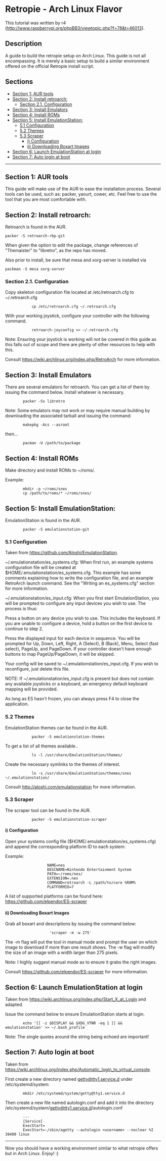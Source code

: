 # Retropie - Arch Linux Flavor

This tutorial was written by r4 (http://www.raspberrypi.org/phpBB3/viewtopic.php?f=78&t=46013).

## Description

A guide to build the retropie setup on Arch Linux. This guide is not all encompassing. It is merely a basic setup to build a similar environment offered on the official Retropie install script.

## Sections

  - [Section 1: AUR tools](#section-1-aur-tools)
  - [Section 2: Install retroarch:](#section-2-install-retroarch)
    - [Section 2.1. Configuration](#section-21-configuration)
  - [Section 3: Install Emulators](#section-3-install-emulators)
  - [Section 4: Install ROMs](#section-4-install-roms)
  - [Section 5: Install EmulationStation:](#section-5-install-emulationstation)
    - [5.1 Configuration](#51-configuration)
    - [5.2 Themes](#52-themes)
    - [5.3 Scraper](#53-scraper)
      - [i) Configuration](#i-configuration)
      - [ii) Downloading Boxart Images](#ii-downloading-boxart-images)
  - [Section 6: Launch EmulationStation at login](#section-6-launch-emulationstation-at-login)
  - [Section 7: Auto login at boot](#section-7-auto-login-at-boot)

***

## Section 1: AUR tools
    
This guide will make use of the AUR to ease the installation process. Several tools can be used, such as: packer, yaourt, cower, etc. Feel free to use the tool that you are most comfortable with.

## Section 2: Install retroarch:
    
Retroarch is found in the AUR.
        
```shell
packer -S retroarch-rbp-git
```

When given the option to edit the package, change references of "Themaister" to "libretro", as the repo has moved.

Also prior to install, be sure that mesa and xorg-server is installed via 

```shell
packman -S mesa xorg-server 
```

### Section 2.1. Configuration

Copy skeleton configuration file located at /etc/retroarch.cfg to ~/.retroarch.cfg
```shell
            cp /etc/retroarch.cfg ~/.retroarch.cfg
```

With your working joystick, configure your controller with the following command.
```shell
            retroarch-joyconfig >> ~/.retroarch.cfg
```

Note: Ensuring your joystick is working will not be covered in this guide as this falls out of scope and there are plenty of other resources to help with this.

Consult https://wiki.archlinux.org/index.php/RetroArch for more information.

## Section 3: Install Emulators

There are several emulators for retroarch. You can get a list of them by issuing the command below. Install whatever is necessary.
```shell
        packer -Ss libretro
```

Note: Some emulators may not work or may require manual building by downloading the associated tarball and issuing the command:
```shell
        makepkg -Acs --asroot
```
then...
```shell
        pacman -U /path/to/package
```

## Section 4: Install ROMs

Make directory and install ROMs to ~/roms/<system>.

Example:
```shell
        mkdir -p ~/roms/snes
        cp /path/to/roms/* ~/roms/snes/
```
    
## Section 5: Install EmulationStation:
    
EmulationStation is found in the AUR.
```shell
        packer -S emulationstation-git
```

### 5.1 Configuration

Taken from https://github.com/Aloshi/EmulationStation.

~/.emulationstation/es_systems.cfg: When first run, an example systems configuration file will be created at $HOME/.emulationstation/es_systems.cfg. This example has some comments explaining how to write the configuration file, and an example RetroArch launch command. See the "Writing an es_systems.cfg" section for more information.

~/.emulationstation/es_input.cfg: When you first start EmulationStation, you will be prompted to configure any input devices you wish to use. The process is thus:

Press a button on any device you wish to use. This includes the keyboard. If you are unable to configure a device, hold a button on the first device to continue to step 2.

Press the displayed input for each device in sequence. You will be prompted for Up, Down, Left, Right, A (Select), B (Back), Menu, Select (fast select), PageUp, and PageDown. If your controller doesn't have enough buttons to map PageUp/PageDown, it will be skipped.

Your config will be saved to ~/.emulationstation/es_input.cfg. If you wish to reconfigure, just delete this file.

NOTE: If ~/.emulationstation/es_input.cfg is present but does not contain any available joysticks or a keyboard, an emergency default keyboard mapping will be provided.

As long as ES hasn't frozen, you can always press F4 to close the application.
        
### 5.2 Themes

EmulationStation themes can be found in the AUR.
```shell
            packer -S emulationstation-themes
```

To get a list of all themes available..
```shell
            ls -l /usr/share/EmulationStation/themes/
```

Create the necessary symlinks to the themes of interest.
```shell
            ln -s /usr/share/EmulationStation/themes/snes ~/.emulationstation/
```

Consult http://aloshi.com/emulationstation for more information.

### 5.3 Scraper

The scraper tool can be found in the AUR.
```shell
            packer -S emulationstation-scraper
```

#### i) Configuration
Open your systems config file ($HOME/.emulationstation/es_systems.cfg) and append the corresponding platform ID to each system:

Example:
```shell
                   NAME=nes
                   DESCNAME=Nintendo Entertainment System
                   PATH=~/roms/nes/
                   EXTENSION=.nes
                   COMMAND=retroarch -L /path/to/core %ROM%
                   PLATFORMID=7
```
               
A list of supported platforms can be found here: https://github.com/elpendor/ES-scraper

#### ii) Downloading Boxart Images
Grab all boxart and descriptions by issuing the command below:
```shell
                    'scraper -m -w 275'
```

The -m flag will put the tool in manual mode and prompt the user on which image to download if more than one result shows. The -w flag will modify the size of an image with a width larger than 275 pixels.

Note: I highly suggest manual mode as to ensure it grabs the right images.

Consult https://github.com/elpendor/ES-scraper for more information.

## Section 6: Launch EmulationStation at login
Taken from https://wiki.archlinux.org/index.php/Start_X_at_Login and adapted.

Issue the command below to ensure EmulationStation starts at login.
```shell
        echo '[[ -z $DISPLAY && $XDG_VTNR -eq 1 ]] && emulationstation' >> ~/.bash_profile
```

Note: The single quotes around the string being echoed are important!

## Section 7: Auto login at boot
Taken from https://wiki.archlinux.org/index.php/Automatic_login_to_virtual_console.

First create a new directory named getty@tty1.service.d under /etc/systemd/system:
```shell
        mkdir /etc/systemd/system/getty@tty1.service.d
```

Then create a new file named autologin.conf and add it into the directory /etc/systemd/system/getty@tty1.service.d/autologin.conf
```shell
        ---
        [Service]
        ExecStart=
        ExecStart=-/sbin/agetty --autologin <username> --noclear %I 38400 linux
```

***

Now you should have a working environment similar to what retropie offers but in Arch Linux. Enjoy! :)